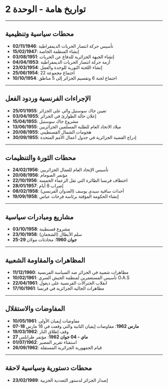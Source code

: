 # تواريخ هامة - الوحدة 2

---

## محطات سياسية وتنظيمية

- **02/11/1946**: تأسيس حركة انتصار الحريات الديمقراطية
- **15/02/1947**: إنشاء المنظمة الخاصة
- **03/08/1951**: إنشاء الجبهة الجزائرية للدفاع عن الحريات
- **04/04/1953**: أزمة حركة انتصار الحريات الديمقراطية 
- **23/03/1954**: إنشاء اللجنة الثورية للوحدة والعمل
- **25/06/1954**: اجتماع مجموعة 22
- **10/10/1954**: اجتماع لجنة 6 وتقسيم الجزائر إلى 5 مناطق

---

## الإجراءات الفرنسية وردود الفعل

- **25/01/1955**: تعيين جاك سوستيل والي على الجزائر
- **03/04/1955**: إعلان حالة الطوارئ في الجزائر
- **15/04/1955**: مشروع جاك سوستيل
- **13/06/1955**: ميلاد الاتحاد العام للطلبة المسلمين الجزائريين
- **20/08/1955**: هجومات الشمال القسنطيني
- **30/09/1955**: إدراج القضية الجزائرية في جدول أعمال الأمم المتحدة

---

## محطات الثورة والتنظيمات

- **24/02/1956**: تأسيس الإتحاد العام للعمال الجزائريين 
- **20/08/1956**: مؤتمر الصومام
- **22/10/1956**: اختطاف فرنسا الطائرة التي تقل الزعماء الخمسة
- **28/01/1957**: إضراب 8 أيام
- **08/02/1958**: أحداث ساقية سيدي يوسف (العدوان الفرنسي)
- **19/09/1958**: إنشاء الحكومة المؤقتة برئاسة فرحات عباس

---

## مشاريع ومبادرات سياسية

- **03/10/1958**: مشروع قسنطينة
- **23/10/1958**: سلم الأبطال (الشجعان)
- **25-29 جوان 1960**: محادثات مولان

---

## المظاهرات والمقاومة الشعبية

- **11/12/1960**: مظاهرات شعبية في الجزائر ضد السياسة الفرنسية
- **10/02/1961**: تأسيس المستعمرين لمنظمة الجيش السري O.A.S
- **22/04/1961**: انقلاب الجنرالات الفرنسية على ديغول
- **17/10/1961**: مظاهرات الجالية الجزائرية في فرنسا

---

## المفاوضات والاستقلال

- **10/05/1961**: مفاوضات إيفيان الأولى
- **07-18 مارس 1962**: مفاوضات إيفيان الثانية والتي وقعت في 18 مارس
- **19/03/1962**: وقف إطلاق النار
- **27 ماي - 04 جوان 1962**: مؤتمر طرابلس
- **01/07/1962**: استفتاء تقرير المصير
- **26/09/1962**: قيام الجمهورية الجزائرية المستقلة

---

## محطات دستورية وسياسية لاحقة

- **23/02/1989**: إصدار الجزائر لدستور التعددية الحزبية
